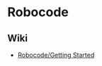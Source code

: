 # Robocode

## Wiki
* [Robocode/Getting Started](https://robowiki.net/wiki/Robocode/Getting_Started)

